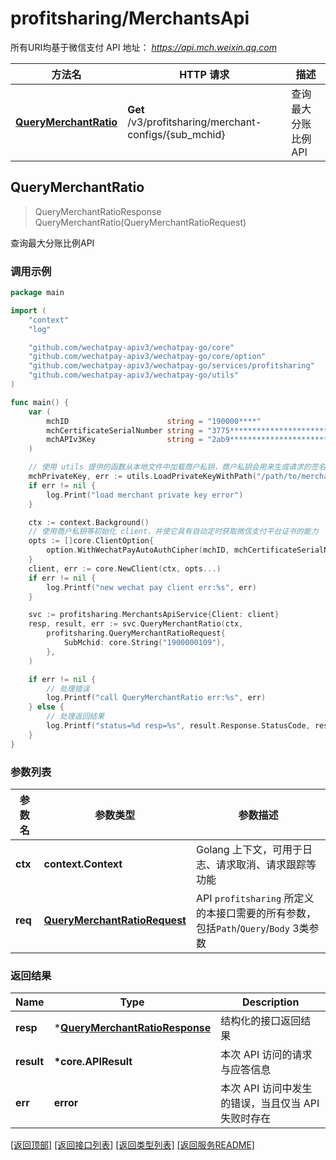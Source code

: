 # profitsharing/MerchantsApi

所有URI均基于微信支付 API 地址： *https://api.mch.weixin.qq.com*

方法名 | HTTP 请求 | 描述
------------- | ------------- | -------------
[**QueryMerchantRatio**](#querymerchantratio) | **Get** /v3/profitsharing/merchant-configs/{sub_mchid} | 查询最大分账比例API



## QueryMerchantRatio

> QueryMerchantRatioResponse QueryMerchantRatio(QueryMerchantRatioRequest)

查询最大分账比例API



### 调用示例

```go
package main

import (
	"context"
	"log"

	"github.com/wechatpay-apiv3/wechatpay-go/core"
	"github.com/wechatpay-apiv3/wechatpay-go/core/option"
	"github.com/wechatpay-apiv3/wechatpay-go/services/profitsharing"
	"github.com/wechatpay-apiv3/wechatpay-go/utils"
)

func main() {
	var (
		mchID                      string = "190000****"                               // 商户号
		mchCertificateSerialNumber string = "3775************************************" // 商户证书序列号
		mchAPIv3Key                string = "2ab9****************************"         // 商户APIv3密钥
	)

	// 使用 utils 提供的函数从本地文件中加载商户私钥，商户私钥会用来生成请求的签名
	mchPrivateKey, err := utils.LoadPrivateKeyWithPath("/path/to/merchant/apiclient_key.pem")
	if err != nil {
		log.Print("load merchant private key error")
	}

	ctx := context.Background()
	// 使用商户私钥等初始化 client，并使它具有自动定时获取微信支付平台证书的能力
	opts := []core.ClientOption{
		option.WithWechatPayAutoAuthCipher(mchID, mchCertificateSerialNumber, mchPrivateKey, mchAPIv3Key),
	}
	client, err := core.NewClient(ctx, opts...)
	if err != nil {
		log.Printf("new wechat pay client err:%s", err)
	}

	svc := profitsharing.MerchantsApiService{Client: client}
	resp, result, err := svc.QueryMerchantRatio(ctx,
		profitsharing.QueryMerchantRatioRequest{
			SubMchid: core.String("1900000109"),
		},
	)

	if err != nil {
		// 处理错误
		log.Printf("call QueryMerchantRatio err:%s", err)
	} else {
		// 处理返回结果
		log.Printf("status=%d resp=%s", result.Response.StatusCode, resp)
	}
}
```

### 参数列表
参数名 | 参数类型 | 参数描述
------------- | ------------- | -------------
**ctx** | **context.Context** | Golang 上下文，可用于日志、请求取消、请求跟踪等功能|
**req** | [**QueryMerchantRatioRequest**](QueryMerchantRatioRequest.md) | API `profitsharing` 所定义的本接口需要的所有参数，包括`Path`/`Query`/`Body` 3类参数|

### 返回结果
Name | Type | Description
------------- | ------------- | -------------
**resp** | \*[**QueryMerchantRatioResponse**](QueryMerchantRatioResponse.md) | 结构化的接口返回结果
**result** | **\*core.APIResult** | 本次 API 访问的请求与应答信息
**err** | **error** | 本次 API 访问中发生的错误，当且仅当 API 失败时存在

[\[返回顶部\]](#profitsharingmerchantsapi)
[\[返回接口列表\]](README.md#接口列表)
[\[返回类型列表\]](README.md#类型列表)
[\[返回服务README\]](README.md)

